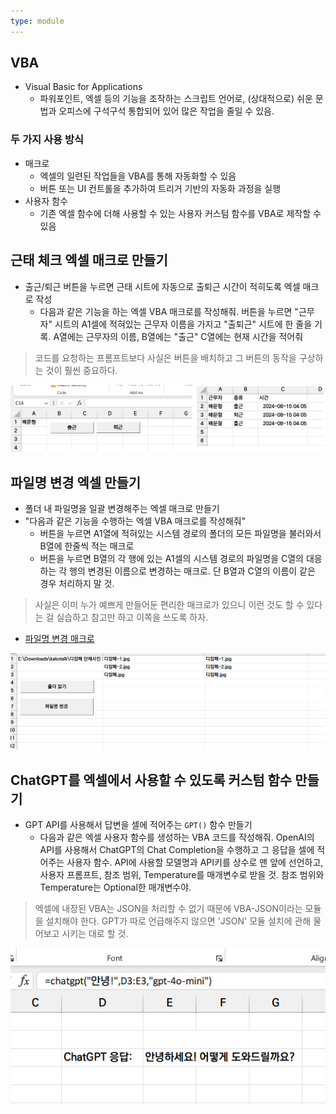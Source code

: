 ```yaml
---
type: module
---
```

## VBA

- Visual Basic for Applications
	- 파워포인트, 엑셀 등의 기능을 조작하는 스크립트 언어로, (상대적으로) 쉬운 문법과 오피스에 구석구석 통합되어 있어 많은 작업을 줄일 수 있음.

### 두 가지 사용 방식

- 매크로
	- 엑셀의 일련된 작업들을 VBA를 통해 자동화할 수 있음
	- 버튼 또는 UI 컨트롤을 추가하여 트리거 기반의 자동화 과정을 실행
- 사용자 함수
	- 기존 엑셀 함수에 더해 사용할 수 있는 사용자 커스텀 함수를 VBA로 제작할 수 있음

## 근태 체크 엑셀 매크로 만들기

- 출근/퇴근 버튼을 누르면 근태 시트에 자동으로 출퇴근 시간이 적히도록 엑셀 매크로 작성
	- 다음과 같은 기능을 하는 엑셀 VBA 매크로를 작성해줘. 버튼을 누르면 "근무자" 시트의 A1셀에 적혀있는 근무자 이름을 가지고 "출퇴근" 시트에 한 줄을 기록. A열에는 근무자의 이름, B열에는 "출근" C열에는 현재 시간을 적어줘

> 코드를 요청하는 프롬프트보다 사실은 버튼을 배치하고 그 버튼의 동작을 구상하는 것이 훨씬 중요하다.

![](../attachments/chatgpt-vba_shift.png)

## 파일명 변경 엑셀 만들기

- 폴더 내 파일명을 일괄 변경해주는 엑셀 매크로 만들기
- "다음과 같은 기능을 수행하는 엑셀 VBA 매크로를 작성해줘"
	- 버튼을 누르면 A1열에 적혀있는 시스템 경로의 폴더의 모든 파일명을 불러와서 B열에 한줄씩 적는 매크로
	- 버튼을 누르면 B열의 각 행에 있는 A1셀의 시스템 경로의 파일명을 C열의 대응하는 각 행의 변경된 이름으로 변경하는 매크로. 단 B열과 C열의 이름이 같은 경우 처리하지 말 것.

> 사실은 이미 누가 예쁘게 만들어둔 편리한 매크로가 있으니 이런 것도 할 수 있다는 걸 실습하고 참고만 하고 이쪽을 쓰도록 하자.

- [파일명 변경 매크로](https://m.blog.naver.com/dowahn/130114764344)

![](../attachments/chatgpt-rename.png)

## ChatGPT를 엑셀에서 사용할 수 있도록 커스텀 함수 만들기

- GPT API를 사용해서 답변을 셀에 적어주는 `GPT()` 함수 만들기
	- 다음과 같은 엑셀 사용자 함수를 생성하는 VBA 코드를 작성해줘. OpenAI의 API를 사용해서 ChatGPT의 Chat Completion을 수행하고 그 응답을 셀에 적어주는 사용자 함수. API에 사용할 모델명과 API키를 상수로 맨 앞에 선언하고, 사용자 프롬프트, 참조 범위, Temperature를 매개변수로 받을 것. 참조 범위와 Temperature는 Optional한 매개변수야. 

> 엑셀에 내장된 VBA는 JSON을 처리할 수 없기 때문에 VBA-JSON이라는 모듈을 설치해야 한다. GPT가 따로 언급해주지 않으면 'JSON' 모듈 설치에 관해 물어보고 시키는 대로 할 것.

![](../attachments/chatgpt-gpt_function_vba.png)